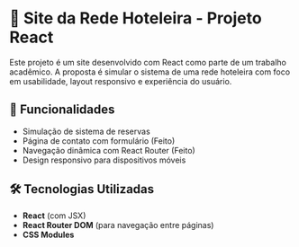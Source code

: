 # 🏨 Site da Rede Hoteleira - Projeto React

Este projeto é um site desenvolvido com React como parte de um trabalho acadêmico. A proposta é simular o sistema de uma rede hoteleira com foco em usabilidade, layout responsivo e experiência do usuário.

## 📌 Funcionalidades

- Simulação de sistema de reservas
- Página de contato com formulário (Feito)
- Navegação dinâmica com React Router (Feito)
- Design responsivo para dispositivos móveis

## 🛠️ Tecnologias Utilizadas

- **React** (com JSX)
- **React Router DOM** (para navegação entre páginas)
- **CSS Modules**

